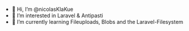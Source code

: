 - 👋 Hi, I’m @nicolasKlaKue
- 👀 I’m interested in Laravel & Antipasti
- 🌱 I’m currently learning Fileuploads, Blobs and the Laravel-Filesystem

<!---
nicolasKlaKue/nicolasKlaKue is a ✨ special ✨ repository because its `README.md` (this file) appears on your GitHub profile.
You can click the Preview link to take a look at your changes.
--->
